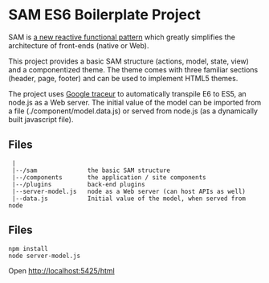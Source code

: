 # SAM ES6 Boilerplate Project

SAM is [a new reactive functional pattern](http://sam.js.org) which greatly simplifies the architecture of front-ends (native or Web).

This project provides a basic SAM structure (actions, model, state, view) and a componentized theme. The theme comes with three familiar sections (header, page, footer) and can be used to implement HTML5 themes.

The project uses [Google traceur](https://github.com/google/traceur-compiler) to automatically transpile E6 to ES5, an node.js as a Web server. The initial value of the model can be imported from a file (./component/model.data.js) or served from node.js (as a dynamically built javascript file).

## Files

```
 |
 |--/sam              the basic SAM structure
 |--/components       the application / site components
 |--/plugins          back-end plugins
 |--server-model.js   node as a Web server (can host APIs as well)
 |--data.js           Initial value of the model, when served from node
 ```

 ## Files

 ```
 npm install
 node server-model.js
 ```

 Open [http://localhost:5425/html](http://localhost:5425/html)
